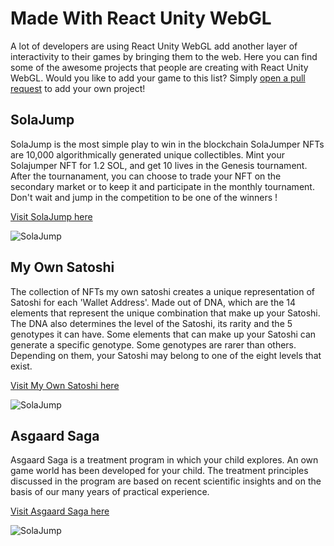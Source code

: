 # Made With React Unity WebGL

A lot of developers are using React Unity WebGL add another layer of interactivity to their games by bringing them to the web. Here you can find some of the awesome projects that people are creating with React Unity WebGL. Would you like to add your game to this list? Simply [open a pull request](https://github.com/jeffreylanters/react-unity-webgl/blob/main/documentation/src/pages/made-with.md) to add your own project!

## SolaJump

SolaJump is the most simple play to win in the blockchain SolaJumper NFTs are 10,000 algorithmically generated unique collectibles. Mint your Solajumper NFT for 1.2 SOL, and get 10 lives in the Genesis tournament. After the tournanament, you can choose to trade your NFT on the secondary market or to keep it and participate in the monthly tournament. Don't wait and jump in the competition to be one of the winners !

[Visit SolaJump here](https://solajump.com/)

![SolaJump](/images/made-with/solajump.png)

## My Own Satoshi

The collection of NFTs my own satoshi creates a unique representation of Satoshi for each 'Wallet Address'. Made out of DNA, which are the 14 elements that represent the unique combination that make up your Satoshi. The DNA also determines the level of the Satoshi, its rarity and the 5 genotypes it can have. Some elements that can make up your Satoshi can generate a specific genotype. Some genotypes are rarer than others. Depending on them, your Satoshi may belong to one of the eight levels that exist.

[Visit My Own Satoshi here](https://www.myownsatoshi.com)

![SolaJump](/images/made-with/myownsatoshi.png)

## Asgaard Saga

Asgaard Saga is a treatment program in which your child explores. An own game world has been developed for your child. The treatment principles discussed in the program are based on recent scientific insights and on the basis of our many years of practical experience.

[Visit Asgaard Saga here](https://asgaard-saga.nl)

![SolaJump](/images/made-with/asgaard-saga.png)
